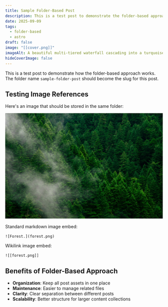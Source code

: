 ```yaml
---
title: Sample Folder-Based Post
description: This is a test post to demonstrate the folder-based approach
date: 2025-09-09
tags:
  - folder-based
  - astro
draft: false
image: "[[cover.png]]"
imageAlt: A beautiful multi-tiered waterfall cascading into a turquoise lake surrounded by lush green forest.
hideCoverImage: false
---
```

This is a test post to demonstrate how the folder-based approach works. The folder name `sample-folder-post` should become the slug for this post.

## Testing Image References

Here's an image that should be stored in the same folder:

![Forest.](forest.png)

Standard markdown image embed: 

```
![Forest.](forest.png)
```

Wikilink image embed: 

```
![[forest.png]]
```
## Benefits of Folder-Based Approach

- **Organization**: Keep all post assets in one place
- **Maintenance**: Easier to manage related files
- **Clarity**: Clear separation between different posts
- **Scalability**: Better structure for larger content collections